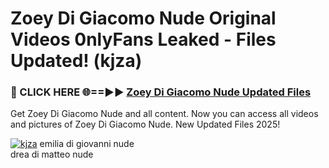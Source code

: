 # Zoey Di Giacomo Nude Original Videos 0nlyFans Leaked - Files Updated! (kjza)

<h3>🔴 CLICK HERE 🌐==►► <a href="https://tinyurl.com/yrmya6cz" rel="nofollow">Zoey Di Giacomo Nude Updated Files</a></h3>

Get Zoey Di Giacomo Nude and all content. Now you can access all videos and pictures of Zoey Di Giacomo Nude. New Updated Files 2025!

[![kjza](https://i.imgur.com/FMdXYCs.gif)](https://tinyurl.com/yrmya6cz)
emilia di giovanni nude<br>
drea di matteo nude